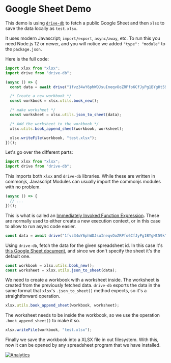 # Google Sheet Demo

This demo is using [`drive-db`](https://github.com/franciscop/drive-db) to fetch a public Google Sheet and then `xlsx` to save the data locally as `test.xlsx`.

It uses modern Javascript; `import/export`, `async/away`, etc. To run this you need Node.js 12 or newer, and you will notice we added `"type": "module"` to the `package.json`.

Here is the full code:

```js
import xlsx from "xlsx";
import drive from "drive-db";

(async () => {
  const data = await drive("1fvz34wY6phWDJsuIneqvOoZRPfo6CfJyPg1BYgHt59k");

  /* Create a new workbook */
  const workbook = xlsx.utils.book_new();

  /* make worksheet */
  const worksheet = xlsx.utils.json_to_sheet(data);

  /* Add the worksheet to the workbook */
  xlsx.utils.book_append_sheet(workbook, worksheet);

  xlsx.writeFile(workbook, "test.xlsx");
})();
```

Let's go over the different parts:

```js
import xlsx from "xlsx";
import drive from "drive-db";
```

This imports both `xlsx` and `drive-db` libraries. While these are written in commonjs, Javascript Modules can usually import the commonjs modules with no problem.

```js
(async () => {
  // ...
})();
```

<!-- alex ignore retext-profanities -->
This is what is called an [Immediately Invoked Function Expression](https://flaviocopes.com/javascript-iife/). These are normally used to either create a new execution context, or in this case to allow to run async code easier.

```js
const data = await drive("1fvz34wY6phWDJsuIneqvOoZRPfo6CfJyPg1BYgHt59k");
```

Using `drive-db`, fetch the data for the given spreadsheet id. In this case it's [this Google Sheet document](https://docs.google.com/spreadsheets/d/1fvz34wY6phWDJsuIneqvOoZRPfo6CfJyPg1BYgHt59k/edit), and since we don't specify the sheet it's the default one.

```js
const workbook = xlsx.utils.book_new();
const worksheet = xlsx.utils.json_to_sheet(data);
```

We need to create a workbook with a worksheet inside. The worksheet is created from the previously fetched data. `drive-db` exports the data in the same format that `xlsx`'s `.json_to_sheet()` method expects, so it's a straightforward operation.

```js
xlsx.utils.book_append_sheet(workbook, worksheet);
```

The worksheet needs to be inside the workbook, so we use the operation `.book_append_sheet()` to make it so.

```js
xlsx.writeFile(workbook, "test.xlsx");
```

Finally we save the workbook into a XLSX file in out filesystem. With this, now it can be opened by any spreadsheet program that we have installed.

[![Analytics](https://ga-beacon.appspot.com/UA-36810333-1/SheetJS/js-xlsx?pixel)](https://github.com/SheetJS/js-xlsx)
